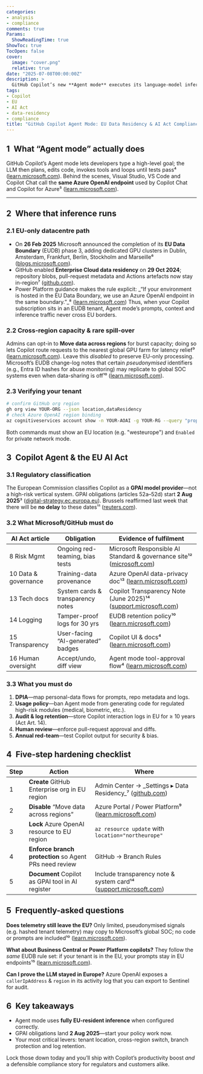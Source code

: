 ```yaml
---
categories:
- analysis
- compliance
comments: true
Params:
  ShowReadingTime: true
ShowToc: true
TocOpen: false
cover:
  image: "cover.png"
  relative: true
date: "2025-07-08T00:00:00Z"
description: >
  GitHub Copilot’s new **Agent mode** executes its language-model inference on Azure OpenAI GPUs that sit wholly inside Microsoft’s **EU Data Boundary**—*provided your tenant is in the EU/EFTA **and** the “cross-region capacity” switch stays off*.¹  Prompts, repo context and outputs never leave the EU at rest, though limited pseudonymised telemetry can flow to Microsoft’s global SOC.²  Under the EU AI Act, Copilot is a **general-purpose AI (GPAI)** service; Microsoft/GitHub must supply risk management, transparency notes and system cards, while *you* must keep logs, run a DPIA and enforce human review. Deadlines: GPAI obligations bite **2 Aug 2025**.³  A five-step checklist below locks your setup to the EU and aligns you with the Act.
tags:
- Copilot
- EU
- AI Act
- data-residency
- compliance
title: "GitHub Copilot Agent Mode: EU Data Residency & AI Act Compliance Checklist"
---
```


## 1 What “Agent mode” actually does

GitHub Copilot’s Agent mode lets developers type a high-level goal; the LLM then plans, edits code, invokes tools and loops until tests pass⁴ ([learn.microsoft.com][1]).
Behind the scenes, Visual Studio, VS Code and Copilot Chat call the **same Azure OpenAI endpoint** used by Copilot Chat and Copilot for Azure⁵ ([learn.microsoft.com][2]).

---

## 2 Where that inference runs

### 2.1 EU-only datacentre path

* On **26 Feb 2025** Microsoft announced the completion of its **EU Data Boundary** (EUDB) phase 3, adding dedicated GPU clusters in Dublin, Amsterdam, Frankfurt, Berlin, Stockholm and Marseille⁶ ([blogs.microsoft.com][3]).
* GitHub enabled **Enterprise Cloud data residency** on **29 Oct 2024**; repository blobs, pull-request metadata and Actions artefacts now stay in-region⁷ ([github.com][4]).
* Power Platform guidance makes the rule explicit: \_“If your environment is hosted in the EU Data Boundary, we use an Azure OpenAI endpoint in the same boundary.”\_⁸ ([learn.microsoft.com][5])
  Thus, when your Copilot subscription sits in an EUDB tenant, Agent mode’s prompts, context and inference traffic never cross EU borders.

### 2.2 Cross-region capacity & rare spill-over

Admins can opt-in to **Move data across regions** for burst capacity; doing so lets Copilot route requests to the nearest global GPU farm for latency relief⁹ ([learn.microsoft.com][5]). Leave this *disabled* to preserve EU-only processing.
Microsoft’s EUDB change-log notes that certain *pseudonymised* identifiers (e.g., Entra ID hashes for abuse monitoring) may replicate to global SOC systems even when data-sharing is off¹⁰ ([learn.microsoft.com][6]).

### 2.3 Verifying your tenant

```bash
# confirm GitHub org region
gh org view YOUR-ORG --json location,dataResidency
# check Azure OpenAI region binding
az cognitiveservices account show -n YOUR-AOAI -g YOUR-RG --query "properties.apiProperties.publicNetworkAccess"
```

Both commands must show an EU location (e.g. "westeurope") and `Enabled` for private network mode.

## 3 Copilot Agent & the EU AI Act

### 3.1 Regulatory classification

The European Commission classifies Copilot as a **GPAI model provider**—not a high-risk vertical system. GPAI obligations (articles 52a–52d) start **2 Aug 2025**³ ([digital-strategy.ec.europa.eu][7]).  Brussels reaffirmed last week that there will be **no delay** to these dates¹¹ ([reuters.com][8]).

### 3.2 What Microsoft/GitHub must do

| AI Act article       | Obligation                        | Evidence of fulfilment                                                     |
| -------------------- | --------------------------------- | -------------------------------------------------------------------------- |
| 8 Risk Mgmt          | Ongoing red-teaming, bias tests   | Microsoft Responsible AI Standard & governance site¹² ([microsoft.com][9]) |
| 10 Data & governance | Training-data provenance          | Azure OpenAI data-privacy doc¹³ ([learn.microsoft.com][10])                |
| 13 Tech docs         | System cards & transparency notes | Copilot Transparency Note (June 2025)¹⁴ ([support.microsoft.com][11])      |
| 14 Logging           | Tamper-proof logs for 30 yrs      | EUDB retention policy¹⁰ ([learn.microsoft.com][6])                         |
| 15 Transparency      | User-facing “AI-generated” badges | Copilot UI & docs⁴ ([learn.microsoft.com][1])                              |
| 16 Human oversight   | Accept/undo, diff view            | Agent mode tool-approval flow⁴ ([learn.microsoft.com][1])                  |

### 3.3 What **you** must do

1. **DPIA**—map personal-data flows for prompts, repo metadata and logs.
2. **Usage policy**—ban Agent mode from generating code for regulated high-risk modules (medical, biometric, etc.).
3. **Audit & log retention**—store Copilot interaction logs in EU for ≥ 10 years (Act Art. 14).
4. **Human review**—enforce pull-request approval and diffs.
5. **Annual red-team**—test Copilot output for security & bias.

## 4 Five-step hardening checklist

| Step | Action                                                 | Where                                                                   |
| ---- | ------------------------------------------------------ | ----------------------------------------------------------------------- |
| 1    | **Create** GitHub Enterprise org in EU region          | Admin Center → \_Settings ▸ Data Residency\_⁷ ([github.com][4])         |
| 2    | **Disable** “Move data across regions”                 | Azure Portal / Power Platform⁹ ([learn.microsoft.com][5])               |
| 3    | **Lock** Azure OpenAI resource to EU region            | `az resource update` with `location="northeurope"`                      |
| 4    | **Enforce branch protection** so Agent PRs need review | GitHub → Branch Rules                                                   |
| 5    | **Document** Copilot as GPAI tool in AI register       | Include transparency note & system card¹⁴ ([support.microsoft.com][11]) |

## 5 Frequently-asked questions

**Does telemetry still leave the EU?**
Only limited, pseudonymised signals (e.g. hashed tenant telemetry) may copy to Microsoft’s global SOC; no code or prompts are included¹⁰ ([learn.microsoft.com][6]).

**What about Business Central or Power Platform copilots?**
They follow the *same* EUDB rule set: if your tenant is in the EU, your prompts stay in EU endpoints¹⁵ ([learn.microsoft.com][12]).

**Can I prove the LLM stayed in Europe?**
Azure OpenAI exposes a `callerIpAddress` & `region` in its activity log that you can export to Sentinel for audit.

## 6 Key takeaways

* Agent mode uses **fully EU-resident inference** when configured correctly.
* GPAI obligations land **2 Aug 2025**—start your policy work now.
* Your most critical levers: tenant location, cross-region switch, branch protection and log retention.

Lock those down today and you’ll ship with Copilot’s productivity boost *and* a defensible compliance story for regulators and customers alike.

[1]: https://learn.microsoft.com/en-us/visualstudio/ide/copilot-agent-mode?view=vs-2022&utm_source=chatgpt.com "Use Copilot agent mode - Visual Studio - Learn Microsoft"
[2]: https://learn.microsoft.com/en-us/azure/developer/github-copilot-azure/quickstart-deploy-app-agent-mode?utm_source=chatgpt.com "Deploy Your Application to Azure with Agent Mode in GitHub Copilot ..."
[3]: https://blogs.microsoft.com/on-the-issues/2025/02/26/microsoft-completes-landmark-eu-data-boundary-offering-enhanced-data-residency-and-transparency/?utm_source=chatgpt.com "Microsoft completes landmark EU Data Boundary, offering ..."
[4]: https://github.com/newsroom/press-releases/data-residency-in-the-eu?utm_source=chatgpt.com "GitHub Offers Data Residency in the EU with GitHub Enterprise Cloud"
[5]: https://learn.microsoft.com/en-us/power-platform/admin/geographical-availability-copilot?utm_source=chatgpt.com "Move data across regions for Copilots and generative AI features"
[6]: https://learn.microsoft.com/en-us/privacy/eudb/change-log?utm_source=chatgpt.com "EU Data Boundary documentation change log - Microsoft Privacy"
[7]: https://digital-strategy.ec.europa.eu/en/policies/regulatory-framework-ai?utm_source=chatgpt.com "AI Act | Shaping Europe's digital future - European Union"
[8]: https://www.reuters.com/world/europe/artificial-intelligence-rules-go-ahead-no-pause-eu-commission-says-2025-07-04/?utm_source=chatgpt.com "EU sticks with timeline for AI rules"
[9]: https://www.microsoft.com/en-us/ai/responsible-ai?utm_source=chatgpt.com "Responsible AI: Ethical policies and practices | Microsoft AI"
[10]: https://learn.microsoft.com/en-us/legal/cognitive-services/openai/data-privacy?utm_source=chatgpt.com "Data, privacy, and security for Azure OpenAI Service - Learn Microsoft"
[11]: https://support.microsoft.com/en-us/topic/transparency-note-for-microsoft-copilot-c1541cad-8bb4-410a-954c-07225892dbc2?utm_source=chatgpt.com "Transparency Note for Microsoft Copilot"
[12]: https://learn.microsoft.com/en-us/dynamics365/business-central/chat-with-copilot-faq?utm_source=chatgpt.com "Chat with Copilot FAQ - Business Central - Learn Microsoft"
